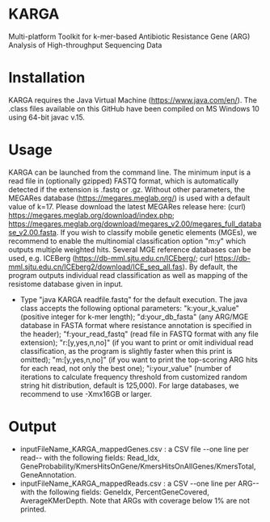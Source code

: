 # KARGA
Multi-platform Toolkit for k-mer-based Antibiotic Resistance Gene (ARG) Analysis of High-throughput Sequencing Data

# Installation
KARGA requires the Java Virtual Machine (https://www.java.com/en/). The .class files available on this GitHub have been compiled on MS Windows 10 using 64-bit javac v.15.

# Usage
KARGA can be launched from the command line. The minimum input is a read file in (optionally gzipped) FASTQ format, which is automatically detected if the extension is .fastq or .gz. 
Without other parameters, the MEGARes database (https://megares.meglab.org/) is used with a default value of k=17. Please download the latest MEGARes release here: (curl) https://megares.meglab.org/download/index.php; https://megares.meglab.org/download/megares_v2.00/megares_full_database_v2.00.fasta.
If you wish to classify mobile genetic elements (MGEs), we recommend to enable the multinomial classification option "m:y" which outputs multiple weighted hits. Several MGE reference databases can be used, e.g. ICEBerg (https://db-mml.sjtu.edu.cn/ICEberg/; curl https://db-mml.sjtu.edu.cn/ICEberg2/download/ICE_seq_all.fas).
By default, the program outputs individual read classification as well as mapping of the resistome database given in input.
- Type "java KARGA readfile.fastq" for the default execution.
The java class accepts the following optional parameters: "k:your_k_value" (positive integer for k-mer length); "d:your_db_fasta" (any ARG/MGE database in FASTA format where resistance annotation is specified in the header); "f:your_read_fastq" (read file in FASTQ format with any file extension); "r:[y,yes,n,no]" (if you want to print or omit individual read classification, as the program is slightly faster when this print is omitted); "m:[y,yes,n,no]" (if you want to print the top-scoring ARG hits for each read, not only the best one); "i:your_value" (number of iterations to calculate frequency threshold from customized random string hit distribution, default is 125,000). For large databases, we recommend to use -Xmx16GB or larger.

# Output
- inputFileName_KARGA_mappedGenes.csv : a CSV file --one line per read-- with the following fields: Read_Idx, GeneProbability/KmersHitsOnGene/KmersHitsOnAllGenes/KmersTotal, GeneAnnotation.
- inputFileName_KARGA_mappedReads.csv : a CSV --one line per ARG-- with the following fields: GeneIdx, PercentGeneCovered, AverageKMerDepth. Note that ARGs with coverage below 1% are not printed.

